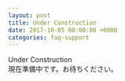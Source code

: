 ```yaml
---
layout: post
title: Under Construction
date: 2017-10-05 00:00:00 +0000
categories: faq-support
---
```

Under Construction<br>
現在準備中です。お待ちください。
